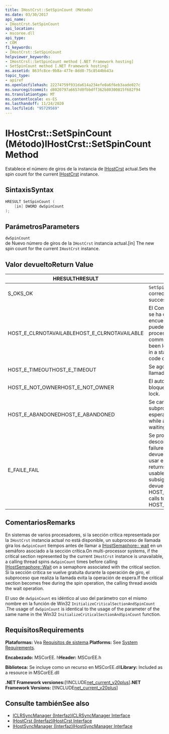 ```yaml
---
title: IHostCrst::SetSpinCount (Método)
ms.date: 03/30/2017
api_name:
- IHostCrst.SetSpinCount
api_location:
- mscoree.dll
api_type:
- COM
f1_keywords:
- IHostCrst::SetSpinCount
helpviewer_keywords:
- IHostCrst::SetSpinCount method [.NET Framework hosting]
- SetSpinCount method [.NET Framework hosting]
ms.assetid: 863fc8ce-9b8a-477e-8dd8-75c8544bb43a
topic_type:
- apiref
ms.openlocfilehash: 22274759f931da614a234efe0a6f6eb3aade027c
ms.sourcegitcommit: d8020797a6657d0fbbdff362b80300815f682f94
ms.translationtype: MT
ms.contentlocale: es-ES
ms.lasthandoff: 11/24/2020
ms.locfileid: "95729569"
---
```

# <a name="ihostcrstsetspincount-method"></a><span data-ttu-id="85ff4-102">IHostCrst::SetSpinCount (Método)</span><span class="sxs-lookup"><span data-stu-id="85ff4-102">IHostCrst::SetSpinCount Method</span></span>

<span data-ttu-id="85ff4-103">Establece el número de giros de la instancia de [IHostCrst](ihostcrst-interface.md) actual.</span><span class="sxs-lookup"><span data-stu-id="85ff4-103">Sets the spin count for the current [IHostCrst](ihostcrst-interface.md) instance.</span></span>  
  
## <a name="syntax"></a><span data-ttu-id="85ff4-104">Sintaxis</span><span class="sxs-lookup"><span data-stu-id="85ff4-104">Syntax</span></span>  
  
```cpp  
HRESULT SetSpinCount (  
    [in] DWORD dwSpinCount  
);  
```  
  
## <a name="parameters"></a><span data-ttu-id="85ff4-105">Parámetros</span><span class="sxs-lookup"><span data-stu-id="85ff4-105">Parameters</span></span>  

 `dwSpinCount`  
 <span data-ttu-id="85ff4-106">de Nuevo número de giros de la `IHostCrst` instancia actual.</span><span class="sxs-lookup"><span data-stu-id="85ff4-106">[in] The new spin count for the current `IHostCrst` instance.</span></span>  
  
## <a name="return-value"></a><span data-ttu-id="85ff4-107">Valor devuelto</span><span class="sxs-lookup"><span data-stu-id="85ff4-107">Return Value</span></span>  
  
|<span data-ttu-id="85ff4-108">HRESULT</span><span class="sxs-lookup"><span data-stu-id="85ff4-108">HRESULT</span></span>|<span data-ttu-id="85ff4-109">Descripción</span><span class="sxs-lookup"><span data-stu-id="85ff4-109">Description</span></span>|  
|-------------|-----------------|  
|<span data-ttu-id="85ff4-110">S_OK</span><span class="sxs-lookup"><span data-stu-id="85ff4-110">S_OK</span></span>|<span data-ttu-id="85ff4-111">`SetSpinCount` se devolvió correctamente.</span><span class="sxs-lookup"><span data-stu-id="85ff4-111">`SetSpinCount` returned successfully.</span></span>|  
|<span data-ttu-id="85ff4-112">HOST_E_CLRNOTAVAILABLE</span><span class="sxs-lookup"><span data-stu-id="85ff4-112">HOST_E_CLRNOTAVAILABLE</span></span>|<span data-ttu-id="85ff4-113">El Common Language Runtime (CLR) no se ha cargado en un proceso o el CLR se encuentra en un estado en el que no puede ejecutar código administrado ni procesar la llamada correctamente.</span><span class="sxs-lookup"><span data-stu-id="85ff4-113">The common language runtime (CLR) has not been loaded into a process, or the CLR is in a state in which it cannot run managed code or process the call successfully.</span></span>|  
|<span data-ttu-id="85ff4-114">HOST_E_TIMEOUT</span><span class="sxs-lookup"><span data-stu-id="85ff4-114">HOST_E_TIMEOUT</span></span>|<span data-ttu-id="85ff4-115">Se agotó el tiempo de espera de la llamada.</span><span class="sxs-lookup"><span data-stu-id="85ff4-115">The call timed out.</span></span>|  
|<span data-ttu-id="85ff4-116">HOST_E_NOT_OWNER</span><span class="sxs-lookup"><span data-stu-id="85ff4-116">HOST_E_NOT_OWNER</span></span>|<span data-ttu-id="85ff4-117">El autor de la llamada no posee el bloqueo.</span><span class="sxs-lookup"><span data-stu-id="85ff4-117">The caller does not own the lock.</span></span>|  
|<span data-ttu-id="85ff4-118">HOST_E_ABANDONED</span><span class="sxs-lookup"><span data-stu-id="85ff4-118">HOST_E_ABANDONED</span></span>|<span data-ttu-id="85ff4-119">Se canceló un evento mientras un subproceso o fibra bloqueados estaba esperando en él.</span><span class="sxs-lookup"><span data-stu-id="85ff4-119">An event was canceled while a blocked thread or fiber was waiting on it.</span></span>|  
|<span data-ttu-id="85ff4-120">E_FAIL</span><span class="sxs-lookup"><span data-stu-id="85ff4-120">E_FAIL</span></span>|<span data-ttu-id="85ff4-121">Se produjo un error grave desconocido.</span><span class="sxs-lookup"><span data-stu-id="85ff4-121">An unknown catastrophic failure occurred.</span></span> <span data-ttu-id="85ff4-122">Cuando un método devuelve E_FAIL, CLR ya no se puede usar en el proceso.</span><span class="sxs-lookup"><span data-stu-id="85ff4-122">When a method returns E_FAIL, the CLR is no longer usable within the process.</span></span> <span data-ttu-id="85ff4-123">Las llamadas subsiguientes a métodos de hospedaje devuelven HOST_E_CLRNOTAVAILABLE.</span><span class="sxs-lookup"><span data-stu-id="85ff4-123">Subsequent calls to hosting methods return HOST_E_CLRNOTAVAILABLE.</span></span>|  
  
## <a name="remarks"></a><span data-ttu-id="85ff4-124">Comentarios</span><span class="sxs-lookup"><span data-stu-id="85ff4-124">Remarks</span></span>  

 <span data-ttu-id="85ff4-125">En sistemas de varios procesadores, si la sección crítica representada por la `IHostCrst` instancia actual no está disponible, un subproceso de llamada gira los `dwSpinCount` tiempos antes de llamar a [IHostSemaphore:: wait](ihostsemaphore-wait-method.md) en un semáforo asociado a la sección crítica.</span><span class="sxs-lookup"><span data-stu-id="85ff4-125">On multi-processor systems, if the critical section represented by the current `IHostCrst` instance is unavailable, a calling thread spins `dwSpinCount` times before calling [IHostSemaphore::Wait](ihostsemaphore-wait-method.md) on a semaphore associated with the critical section.</span></span> <span data-ttu-id="85ff4-126">Si la sección crítica se vuelve gratuita durante la operación de giro, el subproceso que realiza la llamada evita la operación de espera.</span><span class="sxs-lookup"><span data-stu-id="85ff4-126">If the critical section becomes free during the spin operation, the calling thread avoids the wait operation.</span></span>  
  
 <span data-ttu-id="85ff4-127">El uso de `dwSpinCount` es idéntico al uso del parámetro con el mismo nombre en la función de Win32 `InitializeCriticalSectionAndSpinCount` .</span><span class="sxs-lookup"><span data-stu-id="85ff4-127">The usage of `dwSpinCount` is identical to the usage of the parameter of the same name in the Win32 `InitializeCriticalSectionAndSpinCount` function.</span></span>  
  
## <a name="requirements"></a><span data-ttu-id="85ff4-128">Requisitos</span><span class="sxs-lookup"><span data-stu-id="85ff4-128">Requirements</span></span>  

 <span data-ttu-id="85ff4-129">**Plataformas:** Vea [Requisitos de sistema](../../get-started/system-requirements.md).</span><span class="sxs-lookup"><span data-stu-id="85ff4-129">**Platforms:** See [System Requirements](../../get-started/system-requirements.md).</span></span>  
  
 <span data-ttu-id="85ff4-130">**Encabezado:** MSCorEE. h</span><span class="sxs-lookup"><span data-stu-id="85ff4-130">**Header:** MSCorEE.h</span></span>  
  
 <span data-ttu-id="85ff4-131">**Biblioteca:** Se incluye como un recurso en MSCorEE.dll</span><span class="sxs-lookup"><span data-stu-id="85ff4-131">**Library:** Included as a resource in MSCorEE.dll</span></span>  
  
 <span data-ttu-id="85ff4-132">**.NET Framework versiones:**[!INCLUDE[net_current_v20plus](../../../../includes/net-current-v20plus-md.md)]</span><span class="sxs-lookup"><span data-stu-id="85ff4-132">**.NET Framework Versions:** [!INCLUDE[net_current_v20plus](../../../../includes/net-current-v20plus-md.md)]</span></span>  
  
## <a name="see-also"></a><span data-ttu-id="85ff4-133">Consulte también</span><span class="sxs-lookup"><span data-stu-id="85ff4-133">See also</span></span>

- [<span data-ttu-id="85ff4-134">ICLRSyncManager (Interfaz)</span><span class="sxs-lookup"><span data-stu-id="85ff4-134">ICLRSyncManager Interface</span></span>](iclrsyncmanager-interface.md)
- [<span data-ttu-id="85ff4-135">IHostCrst (Interfaz)</span><span class="sxs-lookup"><span data-stu-id="85ff4-135">IHostCrst Interface</span></span>](ihostcrst-interface.md)
- [<span data-ttu-id="85ff4-136">IHostSyncManager (Interfaz)</span><span class="sxs-lookup"><span data-stu-id="85ff4-136">IHostSyncManager Interface</span></span>](ihostsyncmanager-interface.md)

